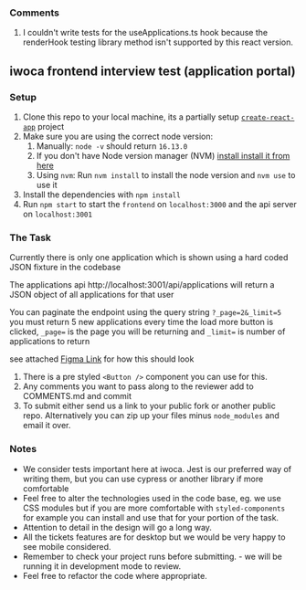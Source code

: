 ### Comments

1. I couldn't write tests for the useApplications.ts hook because the renderHook testing library method isn't supported by this react version.

## iwoca frontend interview test (application portal)

### Setup

1. Clone this repo to your local machine, its a partially setup [`create-react-app`](https://github.com/facebook/create-react-app) project
1. Make sure you are using the correct node version:
   1. Manually: `node -v` should return `16.13.0`
   1. If you don't have Node version manager (NVM) [install install it from here](https://github.com/nvm-sh/nvm)
   1. Using `nvm`: Run `nvm install` to install the node version and `nvm use` to use it
1. Install the dependencies with `npm install`
1. Run `npm start` to start the `frontend` on `localhost:3000` and the api server on `localhost:3001`

### The Task

Currently there is only one application which is shown using a hard coded JSON fixture in the codebase

The applications api http://localhost:3001/api/applications will return a JSON object of all applications for that user

You can paginate the endpoint using the query string `?_page=2&_limit=5` you must return 5 new applications every time the load more button is clicked, `_page=` is the page you will be returning and `_limit=` is number of applications to return

see attached [Figma Link](https://www.figma.com/file/5NOBLAgL17n4qoR82vhYY5/iwoca---frontend-developer.-test?node-id=0%3A1&t=EMSHOn1fDlCrdgaC-1) for how this should look

1. There is a pre styled `<Button />` component you can use for this.
1. Any comments you want to pass along to the reviewer add to COMMENTS.md and commit
1. To submit either send us a link to your public fork or another public repo. Alternatively you can zip up your files minus `node_modules` and email it over.

### Notes

- We consider tests important here at iwoca. Jest is our preferred way of writing them, but you can use cypress or another library if more comfortable
- Feel free to alter the technologies used in the code base, eg. we use CSS modules but if you are more comfortable with `styled-components` for example you can install and use that for your portion of the task.
- Attention to detail in the design will go a long way.
- All the tickets features are for desktop but we would be very happy to see mobile considered.
- Remember to check your project runs before submitting. - we will be running it in development mode to review.
- Feel free to refactor the code where appropriate.
